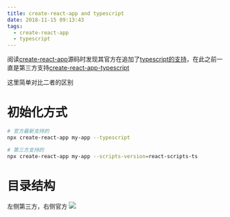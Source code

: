 ```yaml
---
title: create-react-app and typescript
date: 2018-11-15 09:13:43
tags:
  - create-react-app
  - typescript
---
```


阅读[create-react-app](https://github.com/facebook/create-react-app)源码时发现其官方在追加了[typescript的支持](https://github.com/facebook/create-react-app/commit/b50590f7f42c75ca653fb6f831216c09c34a0f74#diff-f9867c1e09ced1328f2ccdac4afac4a5)，在此之前一直是第三方支持[create-react-app-typescript](https://github.com/wmonk/create-react-app-typescript)

这里简单对比二者的区别

<!-- more -->

# 初始化方式

```bash
# 官方最新支持的
npx create-react-app my-app --typescript
```

```bash
# 第三方支持的
npx create-react-app my-app --scripts-version=react-scripts-ts
```

# 目录结构

左侧第三方，右侧官方
![](目录对比图.png)
